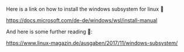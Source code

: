 Here is a link on how to install the windows subsystem for linux :penguin:

https://docs.microsoft.com/de-de/windows/wsl/install-manual

And here is some further reading :newspaper::

https://www.linux-magazin.de/ausgaben/2017/11/windows-subsystem/
